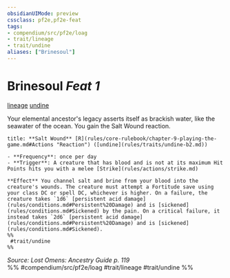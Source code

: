 ```yaml
---
obsidianUIMode: preview
cssclass: pf2e,pf2e-feat
tags:
- compendium/src/pf2e/loag
- trait/lineage
- trait/undine
aliases: ["Brinesoul"]
---
```

# Brinesoul  *Feat 1*  
[lineage](lineage-apg.md "Lineage  Trait")  [undine](undine-b2.md "Undine Ancestry & Heritage Trait")  


Your elemental ancestor's legacy asserts itself as brackish water, like the seawater of the ocean. You gain the Salt Wound reaction.

```ad-embed-ability
title: **Salt Wound** [R](rules/core-rulebook/chapter-9-playing-the-game.md#Actions "Reaction") ([undine](rules/traits/undine-b2.md))

- **Frequency**: once per day
- **Trigger**: A creature that has blood and is not at its maximum Hit Points hits you with a melee [Strike](rules/actions/strike.md)

**Effect** You channel salt and brine from your blood into the creature's wounds. The creature must attempt a Fortitude save using your class DC or spell DC, whichever is higher. On a failure, the creature takes `1d6` [persistent acid damage](rules/conditions.md#Persistent%20Damage) and is [sickened](rules/conditions.md#Sickened) by the pain. On a critical failure, it instead takes `2d6` [persistent acid damage](rules/conditions.md#Persistent%20Damage) and is [sickened](rules/conditions.md#Sickened).  
%%
 #trait/undine 
%%
```

*Source: Lost Omens: Ancestry Guide p. 119*  
%% #compendium/src/pf2e/loag #trait/lineage #trait/undine %%